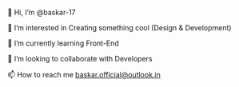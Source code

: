 👋 Hi, I’m @baskar-17

👀 I’m interested in Creating something cool (Design & Development)

🌱 I’m currently learning Front-End

💞️ I’m looking to collaborate with Developers

📫 How to reach me baskar.official@outlook.in

<!---
baskar-17/baskar-17 is a ✨ special ✨ repository because its `README.md` (this file) appears on your GitHub profile.
You can click the Preview link to take a look at your changes.
--->
